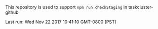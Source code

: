 This repository is used to support `npm run checkStaging` in taskcluster-github

Last run: Wed Nov 22 2017 10:41:10 GMT-0800 (PST)